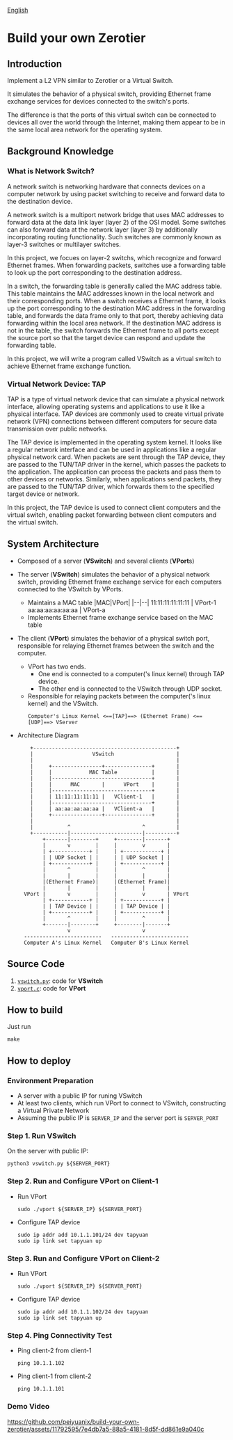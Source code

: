 [English](README.md)

# Build your own Zerotier

## Introduction

Implement a L2 VPN similar to Zerotier or a Virtual Switch.

It simulates the behavior of a physical switch, providing Ethernet frame exchange services for devices connected to the switch's ports.

The difference is that the ports of this virtual switch can be connected to devices all over the world through the Internet, making them appear to be in the same local area network for the operating system.

## Background Knowledge

### What is Network Switch?

A network switch is networking hardware that connects devices on a computer network by using packet switching to receive and forward data to the destination device.

A network switch is a multiport network bridge that uses MAC addresses to forward data at the data link layer (layer 2) of the OSI model. Some switches can also forward data at the network layer (layer 3) by additionally incorporating routing functionality. Such switches are commonly known as layer-3 switches or multilayer switches.

In this project, we focues on layer-2 switchs, which recognize and forward Ethernet frames. When forwarding packets, switches use a forwarding table to look up the port corresponding to the destination address.

In a switch, the forwarding table is generally called the MAC address table. This table maintains the MAC addresses known in the local network and their corresponding ports. When a switch receives a Ethernet frame, it looks up the port corresponding to the destination MAC address in the forwarding table, and forwards the data frame only to that port, thereby achieving data forwarding within the local area network. If the destination MAC address is not in the table, the switch forwards the Ethernet frame to all ports except the source port so that the target device can respond and update the forwarding table.

In this project, we will write a program called VSwitch as a virtual switch to achieve Ethernet frame exchange function.

### Virtual Network Device: TAP

TAP is a type of virtual network device that can simulate a physical network interface, allowing operating systems and applications to use it like a physical interface. TAP devices are commonly used to create virtual private network (VPN) connections between different computers for secure data transmission over public networks.

The TAP device is implemented in the operating system kernel. It looks like a regular network interface and can be used in applications like a regular physical network card. When packets are sent through the TAP device, they are passed to the TUN/TAP driver in the kernel, which passes the packets to the application. The application can process the packets and pass them to other devices or networks. Similarly, when applications send packets, they are passed to the TUN/TAP driver, which forwards them to the specified target device or network.

In this project, the TAP device is used to connect client computers and the virtual switch, enabling packet forwarding between client computers and the virtual switch.

## System Architecture
- Composed of a server (**VSwitch**) and several clients (**VPort**s)

- The server (**VSwitch**) simulates the behavior of a physical network switch, providing Ethernet frame exchange service for each computers connected to the VSwitch by VPorts.
  - Maintains a MAC table
    |MAC|VPort|
    |--|--|
    11:11:11:11:11:11 | VPort-1
    aa:aa:aa:aa:aa:aa | VPort-a
  - Implements Ethernet frame exchange service based on the MAC table

- The client (**VPort**) simulates the behavior of a physical switch port, responsible for relaying Ethernet frames between the switch and the computer.
  - VPort has two ends.
    - One end is connected to a computer('s linux kernel) through TAP device.
    - The other end is connected to the VSwitch through UDP socket.
  - Responsible for relaying packets between the computer('s linux kernel) and the VSwitch.
    ```
    Computer's Linux Kernel <==[TAP]==> (Ethernet Frame) <==[UDP]==> VServer
    ```
- Architecture Diagram
    ```
        +----------------------------------------------+
        |                   VSwitch                    |
        |                                              |
        |     +----------------+---------------+       |
        |     |            MAC Table           |       |
        |     |--------------------------------+       |
        |     |      MAC       |      VPort    |       |
        |     |--------------------------------+       |
        |     | 11:11:11:11:11 |   VClient-1   |       |
        |     |--------------------------------+       |
        |     | aa:aa:aa:aa:aa |   VClient-a   |       |
        |     +----------------+---------------+       |
        |                                              |
        |           ^                       ^          |
        +-----------|-----------------------|----------+
            +-------|--------+     +--------|-------+
            |       v        |     |        v       |
            | +------------+ |     | +------------+ |
            | | UDP Socket | |     | | UDP Socket | |
            | +------------+ |     | +------------+ |
            |       ^        |     |        ^       |
            |       |        |     |        |       |
            |(Ethernet Frame)|     |(Ethernet Frame)|
            |       |        |     |        |       |
      VPort |       v        |     |        v       | VPort
            | +------------+ |     | +------------+ |
            | | TAP Device | |     | | TAP Device | |
            | +------------+ |     | +------------+ |
            |       ^        |     |        ^       |
            +-------|--------+     +--------|-------+
                    v                       v
      -------------------------   -------------------------
      Computer A's Linux Kernel   Computer B's Linux Kernel

    ```

## Source Code

1. [`vswitch.py`](./vswitch.py): code for **VSwitch**
2. [`vport.c`](./vport.c): code for **VPort**

## How to build
Just run
```
make
```

## How to deploy

### Environment Preparation

- A server with a public IP for runing VSwitch
- At least two clients, which run VPort to connect to VSwitch, constructing a Virtual Private Network
- Assuming the public IP is `SERVER_IP` and the server port is `SERVER_PORT`

### Step 1. Run VSwitch
On the server with public IP:
```
python3 vswitch.py ${SERVER_PORT}
```

### Step 2. Run and Configure VPort on Client-1

- Run VPort
    ```
    sudo ./vport ${SERVER_IP} ${SERVER_PORT}
    ```
- Configure TAP device
    ```
    sudo ip addr add 10.1.1.101/24 dev tapyuan
    sudo ip link set tapyuan up
    ```

### Step 3. Run and Configure VPort on Client-2

- Run VPort
    ```
    sudo ./vport ${SERVER_IP} ${SERVER_PORT}
    ```
- Configure TAP device
    ```
    sudo ip addr add 10.1.1.102/24 dev tapyuan
    sudo ip link set tapyuan up
    ```

### Step 4. Ping Connectivity Test

- Ping client-2 from client-1
    ```
    ping 10.1.1.102
    ```
- Ping client-1 from client-2
    ```
    ping 10.1.1.101
    ```
### Demo Video


https://github.com/peiyuanix/build-your-own-zerotier/assets/11792595/7e4db7a5-88a5-4181-8d5f-dd861e9a040c

